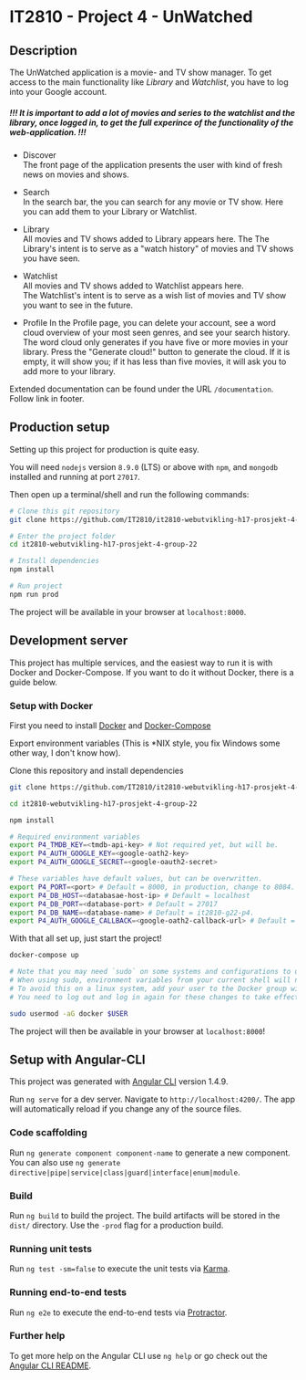 # IT2810 - Project 4 - UnWatched

## Description
The UnWatched application is a movie- and TV show manager.
To get access to the main functionality like *Library* and *Watchlist*, you have to log into your Google account.

##### !!! It is important to add a lot of movies and series to the watchlist and the library, once logged in, to get the full experince of the functionality of the web-application. !!!

  * Discover  
   The front page of the application presents the user with kind of fresh news on movies and shows.

  * Search  
   In the search bar, the you can search for any movie or TV show.
   Here you can add them to your Library or Watchlist.

  * Library  
   All movies and TV shows added to Library appears here.
   The The Library's intent is to serve as a "watch history" of movies and TV shows you have seen.

  * Watchlist  
   All movies and TV shows added to Watchlist appears here.  
   The Watchlist's intent is to serve as a wish list of movies and TV show you want to see in the future.
  

  * Profile
  In the Profile page, you can delete your account, see a word cloud overview of your most seen genres,
  and see your search history.  
  The word cloud only generates if you have five or more movies in your library.
  Press the "Generate cloud!" button to generate the cloud. If it is empty, it will show you; if it has less than five
  movies, it will ask you to add more to your library.

Extended documentation can be found under the URL `/documentation`. Follow link in footer.


## Production setup

Setting up this project for production is quite easy.

You will need `nodejs` version `8.9.0` (LTS) or above with `npm`, and `mongodb` installed and running at port `27017`.

Then open up a terminal/shell and run the following commands:

``` bash
# Clone this git repository
git clone https://github.com/IT2810/it2810-webutvikling-h17-prosjekt-4-group-22.git

# Enter the project folder
cd it2810-webutvikling-h17-prosjekt-4-group-22

# Install dependencies
npm install

# Run project
npm run prod
```

The project will be available in your browser at `localhost:8000`.

## Development server

This project has multiple services, and the easiest way to run it is with Docker and Docker-Compose. If you want to do it without Docker, there is a guide below.

### Setup with Docker

First you need to install [Docker](https://www.docker.com/community-edition#/download) and [Docker-Compose](https://docs.docker.com/compose/install/)

Export environment variables (This is *NIX style, you fix Windows some other way, I don't know how).

Clone this repository and install dependencies

``` bash
git clone https://github.com/IT2810/it2810-webutvikling-h17-prosjekt-4-group-22.git

cd it2810-webutvikling-h17-prosjekt-4-group-22

npm install
```

``` bash
# Required environment variables
export P4_TMDB_KEY=<tmdb-api-key> # Not required yet, but will be.
export P4_AUTH_GOOGLE_KEY=<google-oath2-key>
export P4_AUTH_GOOGLE_SECRET=<google-oauth2-secret>

# These variables have default values, but can be overwritten.
export P4_PORT=<port> # Default = 8000, in production, change to 8084.
export P4_DB_HOST=<databasae-host-ip> # Default = localhost
export P4_DB_PORT=<database-port> # Default = 27017
export P4_DB_NAME=<database-name> # Default = it2810-g22-p4.
export P4_AUTH_GOOGLE_CALLBACK=<google-oath2-callback-url> # Default = http://localhost:8000/auth/google-callback
```

With that all set up, just start the project!

``` bash
docker-compose up

# Note that you may need `sudo` on some systems and configurations to use this command.
# When using sudo, environment variables from your current shell will not work!
# To avoid this on a linux system, add your user to the Docker group with the following command.
# You need to log out and log in again for these changes to take effect.

sudo usermod -aG docker $USER
```

The project will then be available in your browser at `localhost:8000`!

## Setup with Angular-CLI

This project was generated with [Angular CLI](https://github.com/angular/angular-cli) version 1.4.9.

Run `ng serve` for a dev server. Navigate to `http://localhost:4200/`. The app will automatically reload if you change any of the source files.

### Code scaffolding

Run `ng generate component component-name` to generate a new component. You can also use `ng generate directive|pipe|service|class|guard|interface|enum|module`.

### Build

Run `ng build` to build the project. The build artifacts will be stored in the `dist/` directory. Use the `-prod` flag for a production build.

### Running unit tests

Run `ng test -sm=false` to execute the unit tests via [Karma](https://karma-runner.github.io).

### Running end-to-end tests

Run `ng e2e` to execute the end-to-end tests via [Protractor](http://www.protractortest.org/).

### Further help

To get more help on the Angular CLI use `ng help` or go check out the [Angular CLI README](https://github.com/angular/angular-cli/blob/master/README.md).

